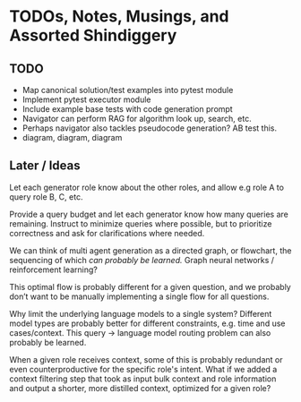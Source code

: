# TODOs, Notes, Musings, and Assorted Shindiggery


## TODO
* Map canonical solution/test examples into pytest module
* Implement pytest executor module
* Include example base tests with code generation prompt
* Navigator can perform RAG for algorithm look up, search, etc.
* Perhaps navigator also tackles pseudocode generation? AB test this.
* diagram, diagram, diagram


## Later / Ideas
Let each generator role know about the other roles, and allow e.g role A to
query role B, C, etc.

Provide a query budget and let each generator know how many queries are
remaining. Instruct to minimize queries where possible, but to
prioritize correctness and ask for clarifications where needed.

We can think of multi agent generation as a directed graph, or flowchart,
the sequencing of which *can probably be learned.* Graph neural networks / reinforcement learning?

This optimal flow is probably different for a given question, and we probably
don’t want to be manually implementing a single flow for all questions.

Why limit the underlying language models to a single system?
Different model types are probably better for different constraints,
e.g. time and use cases/context. This query -> language model routing problem
can also probably be learned.

When a given role receives context, some of this is probably redundant or
even counterproductive for the specific role's intent. What if we added a
context filtering step that took as input bulk context and role information
and output a shorter, more distilled context, optimized for a given role?
